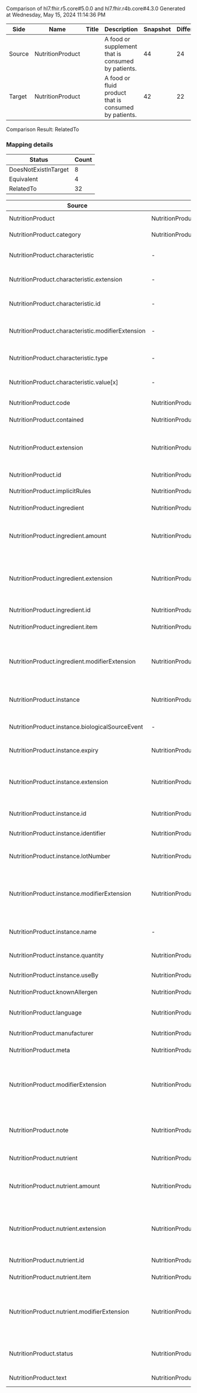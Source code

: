 Comparison of hl7.fhir.r5.core#5.0.0 and hl7.fhir.r4b.core#4.3.0
Generated at Wednesday, May 15, 2024 11:14:36 PM

| Side | Name | Title | Description | Snapshot | Differential |
| --- | --- | --- | --- | --- | --- |
| Source | NutritionProduct |  | A food or supplement that is consumed by patients. | 44 | 24 |
| Target | NutritionProduct |  | A food or fluid product that is consumed by patients. | 42 | 22 |


Comparison Result: RelatedTo


### Mapping details

| Status | Count |
| ------ | ----- |
DoesNotExistInTarget | 8 |
Equivalent | 4 |
RelatedTo | 32 |


| Source | Target | Status | Message |
| ------ | ------ | ------ | ------- |
| NutritionProduct | NutritionProduct | Equivalent | R5 `NutritionProduct` maps as Equivalent to R4B `NutritionProduct` |
| NutritionProduct.category | NutritionProduct.category | Equivalent | R5 `NutritionProduct.category` maps as Equivalent to R4B `NutritionProduct.category` |
| NutritionProduct.characteristic | - | DoesNotExistInTarget | R5 `NutritionProduct.characteristic` does not appear in the target and has no mapping for `NutritionProduct`. |
| NutritionProduct.characteristic.extension | - | DoesNotExistInTarget | R5 `NutritionProduct.characteristic.extension` does not appear in the target and has no mapping for `NutritionProduct`. |
| NutritionProduct.characteristic.id | - | DoesNotExistInTarget | R5 `NutritionProduct.characteristic.id` does not appear in the target and has no mapping for `NutritionProduct`. |
| NutritionProduct.characteristic.modifierExtension | - | DoesNotExistInTarget | R5 `NutritionProduct.characteristic.modifierExtension` does not appear in the target and has no mapping for `NutritionProduct`. |
| NutritionProduct.characteristic.type | - | DoesNotExistInTarget | R5 `NutritionProduct.characteristic.type` does not appear in the target and has no mapping for `NutritionProduct`. |
| NutritionProduct.characteristic.value[x] | - | DoesNotExistInTarget | R5 `NutritionProduct.characteristic.value[x]` does not appear in the target and has no mapping for `NutritionProduct`. |
| NutritionProduct.code | NutritionProduct.code | Equivalent | R5 `NutritionProduct.code` maps as Equivalent to R4B `NutritionProduct.code` |
| NutritionProduct.contained | NutritionProduct.contained | Equivalent | R5 `NutritionProduct.contained` maps as Equivalent to R4B `NutritionProduct.contained` |
| NutritionProduct.extension | NutritionProduct.extension | SourceIsBroaderThanTarget | R5 `NutritionProduct.extension` maps as SourceIsBroaderThanTarget to R4B `NutritionProduct.extension` - extension has change due to type change: R5 `extension` `Extension` maps as SourceIsBroaderThanTarget for R4B `extension` |
| NutritionProduct.id | NutritionProduct.id | Equivalent | R5 `NutritionProduct.id` maps as Equivalent to R4B `NutritionProduct.id` |
| NutritionProduct.implicitRules | NutritionProduct.implicitRules | Equivalent | R5 `NutritionProduct.implicitRules` maps as Equivalent to R4B `NutritionProduct.implicitRules` |
| NutritionProduct.ingredient | NutritionProduct.ingredient | Equivalent | R5 `NutritionProduct.ingredient` maps as Equivalent to R4B `NutritionProduct.ingredient` |
| NutritionProduct.ingredient.amount | NutritionProduct.ingredient.amount | SourceIsBroaderThanTarget | R5 `NutritionProduct.ingredient.amount` maps as SourceIsBroaderThanTarget to R4B `NutritionProduct.ingredient.amount` - amount has change due to type change: R5 `amount` `Ratio` maps as SourceIsBroaderThanTarget for R4B `amount` |
| NutritionProduct.ingredient.extension | NutritionProduct.ingredient.extension | SourceIsBroaderThanTarget | R5 `NutritionProduct.ingredient.extension` maps as SourceIsBroaderThanTarget to R4B `NutritionProduct.ingredient.extension` - extension has change due to type change: R5 `extension` `Extension` maps as SourceIsBroaderThanTarget for R4B `extension` |
| NutritionProduct.ingredient.id | NutritionProduct.ingredient.id | Equivalent | R5 `NutritionProduct.ingredient.id` maps as Equivalent to R4B `NutritionProduct.ingredient.id` |
| NutritionProduct.ingredient.item | NutritionProduct.ingredient.item | Equivalent | R5 `NutritionProduct.ingredient.item` maps as Equivalent to R4B `NutritionProduct.ingredient.item` |
| NutritionProduct.ingredient.modifierExtension | NutritionProduct.ingredient.modifierExtension | SourceIsBroaderThanTarget | R5 `NutritionProduct.ingredient.modifierExtension` maps as SourceIsBroaderThanTarget to R4B `NutritionProduct.ingredient.modifierExtension` - modifierExtension has change due to type change: R5 `modifierExtension` `Extension` maps as SourceIsBroaderThanTarget for R4B `modifierExtension` |
| NutritionProduct.instance | NutritionProduct.instance | RelatedTo | R5 `NutritionProduct.instance` maps as RelatedTo to R4B `NutritionProduct.instance` - instance changed from array to scalar (max cardinality from * to 1) |
| NutritionProduct.instance.biologicalSourceEvent | - | DoesNotExistInTarget | R5 `NutritionProduct.instance.biologicalSourceEvent` does not appear in the target and has no mapping for `NutritionProduct`. |
| NutritionProduct.instance.expiry | NutritionProduct.instance.expiry | Equivalent | R5 `NutritionProduct.instance.expiry` maps as Equivalent to R4B `NutritionProduct.instance.expiry` |
| NutritionProduct.instance.extension | NutritionProduct.instance.extension | SourceIsBroaderThanTarget | R5 `NutritionProduct.instance.extension` maps as SourceIsBroaderThanTarget to R4B `NutritionProduct.instance.extension` - extension has change due to type change: R5 `extension` `Extension` maps as SourceIsBroaderThanTarget for R4B `extension` |
| NutritionProduct.instance.id | NutritionProduct.instance.id | Equivalent | R5 `NutritionProduct.instance.id` maps as Equivalent to R4B `NutritionProduct.instance.id` |
| NutritionProduct.instance.identifier | NutritionProduct.instance.identifier | Equivalent | R5 `NutritionProduct.instance.identifier` maps as Equivalent to R4B `NutritionProduct.instance.identifier` |
| NutritionProduct.instance.lotNumber | NutritionProduct.instance.lotNumber | Equivalent | R5 `NutritionProduct.instance.lotNumber` maps as Equivalent to R4B `NutritionProduct.instance.lotNumber` |
| NutritionProduct.instance.modifierExtension | NutritionProduct.instance.modifierExtension | SourceIsBroaderThanTarget | R5 `NutritionProduct.instance.modifierExtension` maps as SourceIsBroaderThanTarget to R4B `NutritionProduct.instance.modifierExtension` - modifierExtension has change due to type change: R5 `modifierExtension` `Extension` maps as SourceIsBroaderThanTarget for R4B `modifierExtension` |
| NutritionProduct.instance.name | - | DoesNotExistInTarget | R5 `NutritionProduct.instance.name` does not appear in the target and has no mapping for `NutritionProduct`. |
| NutritionProduct.instance.quantity | NutritionProduct.instance.quantity | Equivalent | R5 `NutritionProduct.instance.quantity` maps as Equivalent to R4B `NutritionProduct.instance.quantity` |
| NutritionProduct.instance.useBy | NutritionProduct.instance.useBy | Equivalent | R5 `NutritionProduct.instance.useBy` maps as Equivalent to R4B `NutritionProduct.instance.useBy` |
| NutritionProduct.knownAllergen | NutritionProduct.knownAllergen | Equivalent | R5 `NutritionProduct.knownAllergen` maps as Equivalent to R4B `NutritionProduct.knownAllergen` |
| NutritionProduct.language | NutritionProduct.language | RelatedTo | R5 `NutritionProduct.language` maps as RelatedTo to R4B `NutritionProduct.language` - language changed the binding strength from Required to Preferred |
| NutritionProduct.manufacturer | NutritionProduct.manufacturer | Equivalent | R5 `NutritionProduct.manufacturer` maps as Equivalent to R4B `NutritionProduct.manufacturer` |
| NutritionProduct.meta | NutritionProduct.meta | Equivalent | R5 `NutritionProduct.meta` maps as Equivalent to R4B `NutritionProduct.meta` |
| NutritionProduct.modifierExtension | NutritionProduct.modifierExtension | SourceIsBroaderThanTarget | R5 `NutritionProduct.modifierExtension` maps as SourceIsBroaderThanTarget to R4B `NutritionProduct.modifierExtension` - modifierExtension has change due to type change: R5 `modifierExtension` `Extension` maps as SourceIsBroaderThanTarget for R4B `modifierExtension` |
| NutritionProduct.note | NutritionProduct.note | SourceIsBroaderThanTarget | R5 `NutritionProduct.note` maps as SourceIsBroaderThanTarget to R4B `NutritionProduct.note` - note has change due to type change: R5 `note` `Annotation` maps as SourceIsBroaderThanTarget for R4B `note` |
| NutritionProduct.nutrient | NutritionProduct.nutrient | Equivalent | R5 `NutritionProduct.nutrient` maps as Equivalent to R4B `NutritionProduct.nutrient` |
| NutritionProduct.nutrient.amount | NutritionProduct.nutrient.amount | SourceIsBroaderThanTarget | R5 `NutritionProduct.nutrient.amount` maps as SourceIsBroaderThanTarget to R4B `NutritionProduct.nutrient.amount` - amount has change due to type change: R5 `amount` `Ratio` maps as SourceIsBroaderThanTarget for R4B `amount` |
| NutritionProduct.nutrient.extension | NutritionProduct.nutrient.extension | SourceIsBroaderThanTarget | R5 `NutritionProduct.nutrient.extension` maps as SourceIsBroaderThanTarget to R4B `NutritionProduct.nutrient.extension` - extension has change due to type change: R5 `extension` `Extension` maps as SourceIsBroaderThanTarget for R4B `extension` |
| NutritionProduct.nutrient.id | NutritionProduct.nutrient.id | Equivalent | R5 `NutritionProduct.nutrient.id` maps as Equivalent to R4B `NutritionProduct.nutrient.id` |
| NutritionProduct.nutrient.item | NutritionProduct.nutrient.item | Equivalent | R5 `NutritionProduct.nutrient.item` maps as Equivalent to R4B `NutritionProduct.nutrient.item` |
| NutritionProduct.nutrient.modifierExtension | NutritionProduct.nutrient.modifierExtension | SourceIsBroaderThanTarget | R5 `NutritionProduct.nutrient.modifierExtension` maps as SourceIsBroaderThanTarget to R4B `NutritionProduct.nutrient.modifierExtension` - modifierExtension has change due to type change: R5 `modifierExtension` `Extension` maps as SourceIsBroaderThanTarget for R4B `modifierExtension` |
| NutritionProduct.status | NutritionProduct.status | Equivalent | R5 `NutritionProduct.status` maps as Equivalent to R4B `NutritionProduct.status` - status has compatible required binding for code type: http://hl7.org/fhir/ValueSet/nutritionproduct-status|5.0.0 and http://hl7.org/fhir/ValueSet/nutritionproduct-status|4.3.0 (Equivalent) |
| NutritionProduct.text | NutritionProduct.text | Equivalent | R5 `NutritionProduct.text` maps as Equivalent to R4B `NutritionProduct.text` |

